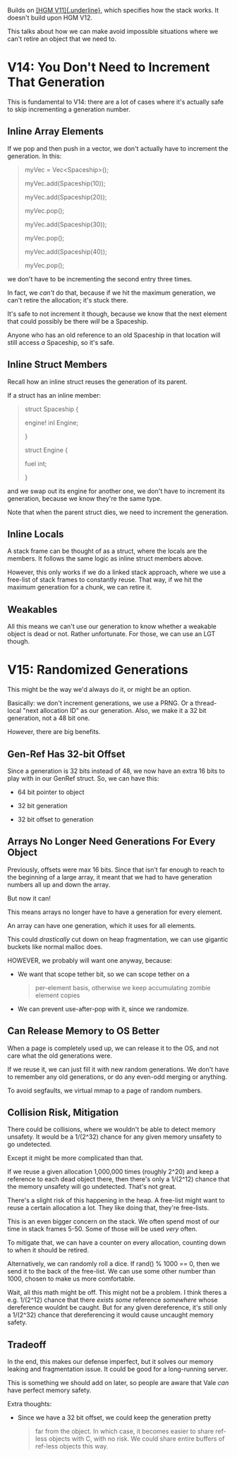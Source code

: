 Builds on [[HGM
V11]{.underline}](https://docs.google.com/document/d/1LYnaVWqfzcwjpLWgkQc_G5Mdk0dksm869qOxQ9Llh2A/edit),
which specifies how the stack works. It doesn\'t build upon HGM V12.

This talks about how we can make avoid impossible situations where we
can\'t retire an object that we need to.

# V14: You Don\'t Need to Increment That Generation

This is fundamental to V14: there are a lot of cases where it\'s
actually safe to skip incrementing a generation number.

## Inline Array Elements

If we pop and then push in a vector, we don\'t actually have to
increment the generation. In this:

> myVec = Vec\<Spaceship\>();
>
> myVec.add(Spaceship(10));
>
> myVec.add(Spaceship(20));
>
> myVec.pop();
>
> myVec.add(Spaceship(30));
>
> myVec.pop();
>
> myVec.add(Spaceship(40));
>
> myVec.pop();

we don\'t have to be incrementing the second entry three times.

In fact, we *can\'t* do that, because if we hit the maximum generation,
we can\'t retire the allocation; it\'s stuck there.

It\'s safe to not increment it though, because we know that the next
element that could possibly be there *will* be a Spaceship.

Anyone who has an old reference to an old Spaceship in that location
will still access *a* Spaceship, so it\'s safe.

## Inline Struct Members

Recall how an inline struct reuses the generation of its parent.

If a struct has an inline member:

> struct Spaceship {
>
> engine! inl Engine;
>
> }
>
> struct Engine {
>
> fuel int;
>
> }

and we swap out its engine for another one, we don\'t have to increment
its generation, because we know they\'re the same type.

Note that when the parent struct dies, we need to increment the
generation.

## Inline Locals

A stack frame can be thought of as a struct, where the locals are the
members. It follows the same logic as inline struct members above.

However, this only works if we do a linked stack approach, where we use
a free-list of stack frames to constantly reuse. That way, if we hit the
maximum generation for a chunk, we can retire it.

## Weakables

All this means we can\'t use our generation to know whether a weakable
object is dead or not. Rather unfortunate. For those, we can use an LGT
though.

# V15: Randomized Generations

This might be the way we\'d always do it, or might be an option.

Basically: we don\'t increment generations, we use a PRNG. Or a
thread-local \"next allocation ID\" as our generation. Also, we make it
a 32 bit generation, not a 48 bit one.

However, there are big benefits.

## Gen-Ref Has 32-bit Offset

Since a generation is 32 bits instead of 48, we now have an extra 16
bits to play with in our GenRef struct. So, we can have this:

-   64 bit pointer to object

-   32 bit generation

-   32 bit offset to generation

## Arrays No Longer Need Generations For Every Object

Previously, offsets were max 16 bits. Since that isn\'t far enough to
reach to the beginning of a large array, it meant that we had to have
generation numbers all up and down the array.

But now it can!

This means arrays no longer have to have a generation for every element.

An array can have one generation, which it uses for all elements.

This could *drastically* cut down on heap fragmentation, we can use
gigantic buckets like normal malloc does.

HOWEVER, we probably will want one anyway, because:

-   We want that scope tether bit, so we can scope tether on a
    > per-element basis, otherwise we keep accumulating zombie element
    > copies

-   We can prevent use-after-pop with it, since we randomize.

## Can Release Memory to OS Better

When a page is completely used up, we can release it to the OS, and not
care what the old generations were.

If we reuse it, we can just fill it with new random generations. We
don\'t have to remember any old generations, or do any even-odd merging
or anything.

To avoid segfaults, we virtual mmap to a page of random numbers.

## Collision Risk, Mitigation

There could be collisions, where we wouldn\'t be able to detect memory
unsafety. It would be a 1/(2\^32) chance for any given memory unsafety
to go undetected.

Except it might be more complicated than that.

If we reuse a given allocation 1,000,000 times (roughly 2\^20) and keep
a reference to each dead object there, then there\'s only a 1/(2\^12)
chance that the memory unsafety will go undetected. That\'s not great.

There\'s a slight risk of this happening in the heap. A free-list might
want to reuse a certain allocation a lot. They like doing that, they\'re
free-lists.

This is an even bigger concern on the stack. We often spend most of our
time in stack frames 5-50. Some of those will be used *very* often.

To mitigate that, we can have a counter on every allocation, counting
down to when it should be retired.

Alternatively, we can randomly roll a dice. If rand() % 1000 == 0, then
we send it to the back of the free-list. We can use some other number
than 1000, chosen to make us more comfortable.

Wait, all this math might be off. This might not be a problem. I think
theres a e.g. 1/(2\^12) chance that there *exists* *some* reference
*somewhere* whose dereference wouldnt be caught. But for any given
dereference, it\'s still only a 1/(2\^32) chance that dereferencing it
would cause uncaught memory safety.

## Tradeoff

In the end, this makes our defense imperfect, but it solves our memory
leaking and fragmentation issue. It could be good for a long-running
server.

This is something we should add on later, so people are aware that Vale
*can* have perfect memory safety.

Extra thoughts:

-   Since we have a 32 bit offset, we could keep the generation pretty
    > far from the object. In which case, it becomes easier to share
    > ref-less objects with C, with no risk. We could share entire
    > buffers of ref-less objects this way.
